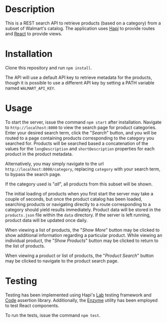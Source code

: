 # Description
This is a REST search API to retrieve products (based on a
category) from a subset of Walmart's catalog.  The application uses
[Hapi](https://hapijs.com/) to provide routes and [React](https://reactjs.org/)
to provide views.

# Installation
Clone this repository and run `npm install`.

The API will use a default API key to retrieve metadata for the products, though
it is possible to use a different API key by setting a PATH variable named
`WALMART_API_KEY`.

# Usage
To start the server, issue the command `npm start` after installation. Navigate
to `http://localhost:8000` to view the search page for product categories. Enter
your desired search term, click the "*Search*" button, and you will be routed to
a page containing products corresponding to the category you searched for.
Products will be searched based a concatenation of the values for the
`longDescription` and `shortDescription` properties for each product in the
product metadata.

Alternatively, you may simply navigate to the url
`http://localhost:8000/category`, replacing `category` with your search term,
to bypass the search page.

If the category used is "*all*", all products from this subset will be shown.

The initial loading of products when you first start the server may take
a couple of seconds, but once the product catalog has been loaded, searching products
or navigating directly to a route corresponding to a category should yield
results immediately.  Product data will be stored in the `products.json` file
 within the `data` directory.  If the server is left running, product data will be
 updated once daily.

When viewing a list of products, the "*Show More*" button may be clicked to show
additional information regarding a particular product.  While viewing an
individual product, the "*Show Products*" button may be clicked to return to the
list of products.

When viewing a product or list of products, the "*Product Search*" button may be
clicked to navigate to the product search page.

# Testing
Testing has been implemented using Hapi's
[Lab](https://github.com/hapijs/lab) testing framework and
[Code](https://github.com/hapijs/code) assertion library.  Additionally, the
[Enzyme](https://airbnb.io/enzyme/) utility has been employed to test React
components.

To run the tests, issue the command `npm test`.
